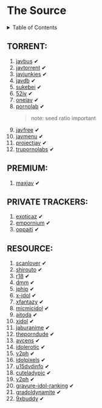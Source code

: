 # The Source

<!-- TABLE OF CONTENTS -->
<details>
  <summary>Table of Contents</summary>
  <ol>
    <li><a href="#torrent">TORRENT</a></li>
    <li><a href="#premium">PREMIUM</a></li>
    <li><a href="#private-trackers">PRIVATE TRACKERS</a></li>
    <li><a href="#resource">RESOURCE</a></li>
  </ol>
</details>

## TORRENT:
1.  [javbus](javbus.com) ✔
2.  [javtorrent](javtorrent.re) ✔
3.  [javjunkies](javjunkies.com) ✔
4.  [javdb](javdb.com) ✔
5.  [sukebei](sukebei.nyaa.si) ✔
6.  [52iv](52iv.net) ✔
7.  [onejav](https://onejav.com/) ✔
8.  [pornolab](https://pornolab.net/) ✔
    > note: seed ratio important
9.  [javfree](https://javfree.me/) ✔
10. [javmenu](https://javmenu.com/) ✔
11. [projectjav](https://projectjav.com/) ✔
12. [trupornolabs](http://trupornolabs.org/) ✔

## PREMIUM:
1. [maxjav](https://maxjav.com/) ✔

## PRIVATE TRACKERS:
1. [exoticaz](https://exoticaz.to/) ✔
2. [empornium](www.empornium.is) ✔
3. [oppaiti](oppaiti.me) ✔

## RESOURCE:
1.  [scanlover](scanlover.com) ✔
2.  [shirouto](shirouto.wiki) ✔
3.  [r18](r18.com) ✔
4.  [dmm](https://www.dmm.co.jp/) ✔
5.  [jphip](http://forum.jphip.com/) ✔
6.  [x-idol](http://x-idol.net/) ✔
7.  [xfantazy](https://xfantazy.com/) ✔
8.  [micmicidol](https://www.micmicidol.com/) ✔
9.  [aitoda](http://aitoda.blogspot.com/) ✔
10. [xidol](https://xidol.net/) ✔
11. [jaburanime](https://www.jaburanime.web.id/) ✔
12. [theporndude](https://theporndude.com/) ✔
13. [avcens](https://avcens.xyz/) ✔
14. [idolerotic](https://idolerotic.net/) ✔
15. [v2ph](https://www.v2ph.com/) ✔
16. [idolpixels](https://idolpixels.net/) ✔
17. [u15dvdinfo](https://u15dvdinfo.com/) ✔
18. [cuteladypic](https://en.cuteladypic.com/) ✔
19. [v2ph](https://www.v2ph.com/) ✔
20. [gravure-idol-ranking](https://gravure-idol-ranking.com/) ✔
21. [gradoldynamite](http://gradoldynamite.blog.2nt.com/) ✔
22. [9xbuddy](https://9xbuddy.com/amp/sites/xfantazy) ✔
